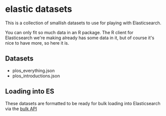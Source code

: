 elastic datasets
================

This is a collection of smallish datasets to use for playing with Elasticsearch. 

You can only fit so much data in an R package. The R client for Elasticsearch we're
making already has some data in it, but of course it's nice to have more, so here it
is. 

## Datasets

* plos_everything.json
* plos_introductions.json

## Loading into ES


These datasets are formatted to be ready for bulk loading into Elasticsearch 
via the [bulk API](http://www.elasticsearch.org/guide/en/elasticsearch/reference/current/docs-bulk.html)
